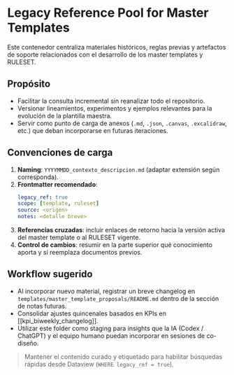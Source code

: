 # Legacy Reference Pool for Master Templates

Este contenedor centraliza materiales históricos, reglas previas y artefactos de soporte relacionados con el desarrollo de los master templates y RULESET.

## Propósito
- Facilitar la consulta incremental sin reanalizar todo el repositorio.
- Versionar lineamientos, experimentos y ejemplos relevantes para la evolución de la plantilla maestra.
- Servir como punto de carga de anexos (`.md`, `.json`, `.canvas`, `.excalidraw`, etc.) que deban incorporarse en futuras iteraciones.

## Convenciones de carga
1. **Naming**: `YYYYMMDD_contexto_descripcion.md` (adaptar extensión según corresponda).
2. **Frontmatter recomendado**:
   ```yaml
   legacy_ref: true
   scope: [template, ruleset]
   source: <origen>
   notes: <detalle breve>
   ```
3. **Referencias cruzadas**: incluir enlaces de retorno hacia la versión activa del master template o al RULESET vigente.
4. **Control de cambios**: resumir en la parte superior qué conocimiento aporta y si reemplaza documentos previos.

## Workflow sugerido
- Al incorporar nuevo material, registrar un breve changelog en `templates/master_template_proposals/README.md` dentro de la sección de notas futuras.
- Consolidar ajustes quincenales basados en KPIs en [[kpi_biweekly_changelog]].
- Utilizar este folder como staging para insights que la IA (Codex / ChatGPT) y el equipo humano puedan incorporar en sesiones de co-diseño.

> Mantener el contenido curado y etiquetado para habilitar búsquedas rápidas desde Dataview (`WHERE legacy_ref = true`).
